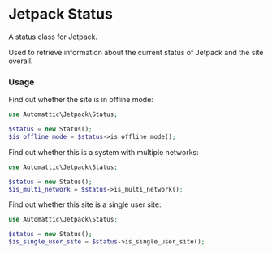 # Jetpack Status

A status class for Jetpack.

Used to retrieve information about the current status of Jetpack and the site overall.

### Usage

Find out whether the site is in offline mode:

```php
use Automattic\Jetpack\Status;

$status = new Status();
$is_offline_mode = $status->is_offline_mode();
```

Find out whether this is a system with multiple networks:

```php
use Automattic\Jetpack\Status;

$status = new Status();
$is_multi_network = $status->is_multi_network();
```

Find out whether this site is a single user site:

```php
use Automattic\Jetpack\Status;

$status = new Status();
$is_single_user_site = $status->is_single_user_site();
```
